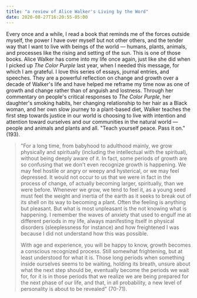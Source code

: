 ```yaml
---
title: "a review of Alice Walker's Living by the Word"
date: 2020-08-27T16:20:55-05:00
---
```


Every once and a while, I read a book that reminds me of the forces outside myself, the power I have over myself but not other others, and the tender way that I want to live with beings of the world — humans, plants, animals, and processes like the rising and setting of the sun. This is one of those books. Alice Walker has come into my life once again, just like she did when I picked up *The Color Purple* last year, when I needed this message, for which I am grateful. I love this series of essays, journal entries, and speeches. They are a powerful reflection on change and growth over a decade of Walker's life and have helped me reframe my time now as one of growth and change rather than of anguish and lostness. Through her commentary on people's critical responses to *The Color Purple*, her daughter's smoking habits, her changing relationship to her hair as a Black woman, and her own slow journey to a plant-based diet, Walker teaches the first step towards justice in our world is choosing to live with intention and attention toward ourselves and our communities in the natural world — people and animals and plants and all. "Teach yourself peace. Pass it on." (193).


> "For a long time, from babyhood to adulthood mainly, we grow physically and spiritually (including the intellectual with the spiritual),
> without being deeply aware of it. In fact, some periods of growth are so confusing that we don't even recognize growth is happening. 
> We may feel hostile or angry or weepy and hysterical, or we may feel depressed. It would not occur to us that we were in fact
> in the process of change, of actually becoming larger, spiritually, than we were before. Whenever we grow, we tend to feel it, as 
> a young seed must feel the weight and inertia of the earth as it seeks to break out of its shell on its way to becoming a plant. 
> Often the feeling is anything but pleasant. But what is most unpleasant is the not knowing what is happening. I remember the 
> waves of anxiety that used to engulf me at different periods in my life, always manifesting itself in physical disorders 
> (sleeplessness for instance) and how freightened I was because I did not understand how this was possible. 
>
> With age and experience, you will be happy to know, growth becomes a conscious recognized process. Still somewhat frightening, 
> but at least understood for what it is. Those long periods when something inside ourselves seems to be waiting, holding its
> breath, unsure about what the next step should be, eventually become the periods we wait for, for it is in those periods
> that we realize we are being prepared for the next phase of our life, and that, in all probability, a new level of 
> personality is about to be revealed" (70-71). 
